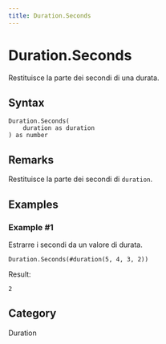 ```yaml
---
title: Duration.Seconds
---
```


# Duration.Seconds


Restituisce la parte dei secondi di una durata.


## Syntax

```powerquery
Duration.Seconds(
    duration as duration
) as number
```


## Remarks

Restituisce la parte dei secondi di <code>duration</code>.


## Examples

### Example #1 
Estrarre i secondi da un valore di durata.
```powerquery
Duration.Seconds(#duration(5, 4, 3, 2))
```

Result: 
```powerquery
2
```




## Category
Duration
